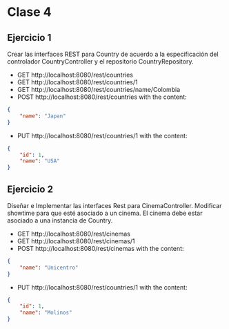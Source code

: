 # Clase 4

## Ejercicio 1
Crear las interfaces REST para Country de acuerdo a la especificación del controlador CountryController y el repositorio CountryRepository.

- GET http://localhost:8080/rest/countries
- GET http://localhost:8080/rest/countries/1
- GET http://localhost:8080/rest/countries/name/Colombia
- POST http://localhost:8080/rest/countries with the content:
```json
{
	"name": "Japan"
}
```
- PUT http://localhost:8080/rest/countries/1 with the content:
```json
{
	"id": 1,
	"name": "USA"
}
```

## Ejercicio 2
Diseñar e Implementar las interfaces Rest para CinemaController. Modificar showtime para que esté asociado a un cinema. El cinema debe estar asociado a una instancia de Country.

- GET http://localhost:8080/rest/cinemas
- GET http://localhost:8080/rest/cinemas/1
- POST http://localhost:8080/rest/cinemas with the content:
```json
{
	"name": "Unicentro"
}
```
- PUT http://localhost:8080/rest/countries/1 with the content:
```json
{
	"id": 1,
	"name": "Molinos"
}
```
